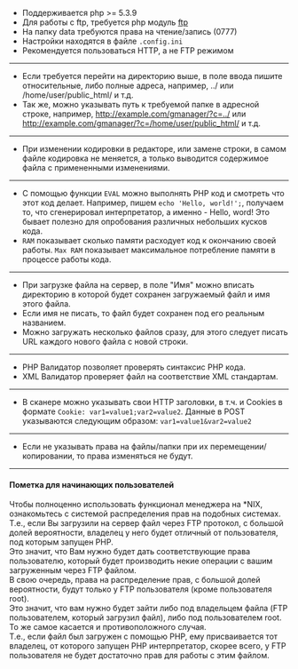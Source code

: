 - Поддерживается php >= 5.3.9
- Для работы с ftp, требуется php модуль  [ftp](https://php.net/ftp)
- На папку data требуются права на чтение/запись (0777)
- Настройки находятся в файле `.config.ini`
- Рекомендуется пользоваться HTTP, а не FTP режимом
---
- Если требуется перейти на директорию выше, в поле ввода пишите относительные, либо полные адреса, например, ../ или /home/user/public_html/ и т.д.
- Так же, можно указывать путь к требуемой папке в адресной строке, например, http://example.com/gmanager/?c=../ или http://example.com/gmanager/?c=/home/user/public_html/ и т.д.
---
- При изменении кодировки в редакторе, или замене строки, в самом файле кодировка не меняется, а только выводится содержимое файла с примененными изменениями.
---
- C помощью функции `EVAL` можно выполнять PHP код и смотреть что этот код делает. Например, пишем `echo 'Hello, world!';`, получаем то, что сгенерировал интерпретатор, а именно - Hello, word! Это бывает полезно для опробования различных небольших кусков кода.
- `RAM` показывает сколько памяти расходует код к окончанию своей работы. `Max RAM` показывает максимальное потребление памяти в процессе работы кода.
---
- При загрузке файла на сервер, в поле "Имя" можно вписать директорию в которой будет сохранен загружаемый файл и имя этого файла.
- Если имя не писать, то файл будет сохранен под его реальным названием.
- Можно загружать несколько файлов сразу, для этого следует писать URL каждого нового файла с новой строки.
---
- PHP Валидатор позволяет проверять синтаксис PHP кода.
- XML Валидатор проверяет файл на соответствие XML стандартам.
---
- В сканере можно указывать свои HTTP заголовки, в т.ч. и Cookies в формате `Cookie: var1=value1;var2=value2`. Данные в POST указываются следующим образом: `var1=value1&var2=value2`
---
- Если не указывать права на файлы/папки при их перемещении/копировании, то права изменяться не будут.


---
#### Пометка для начинающих пользователей

Чтобы полноценно использовать функционал менеджера на *NIX, ознакомьтесь с системой распределения прав на подобных системах.  
Т.е., если Вы загрузили на сервер файл через FTP протокол, с большой долей вероятности, владелец у него будет отличный от пользователя, под которым запущен PHP.  
Это значит, что Вам нужно будет дать соответствующие права пользователю, который будет производить некие операции с вашим загруженным через FTP файлом.  
В свою очередь, права на распределение прав, с большой долей вероятности, будут только у FTP пользователя (кроме пользователя root).  
Это значит, что вам нужно будет зайти либо под владельцем файла (FTP пользователем, который загрузил файл), либо под пользователем root.  
То же самое касается и противоположного случая.  
Т.е., если файл был загружен с помощью PHP, ему присваивается тот владелец, от которого запущен PHP интерпретатор, скорее всего, у FTP пользователя не будет достаточно прав для работы с этим файлом.  
